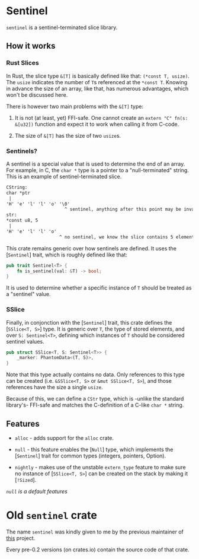# Sentinel

`sentinel` is a sentinel-terminated slice library.

## How it works

### Rust Slices

In Rust, the slice type `&[T]` is basically defined like that: `(*const T, usize)`. The `usize` indicates the number of `T`s referenced at the `*const T`. Knowing in advance the size of an array, like that, has numerous advantages, which won't be discussed here.

There is however two main problems with the `&[T]` type:

1. It is not (at least, yet) FFI-safe. One cannot create an `extern "C" fn(s: &[u32])` function and expect it to work when calling it from C-code.

2. The size of `&[T]` has the size of two `usize`s.

### Sentinels?

A sentinel is a special value that is used to determine the end of an array. For example, in C, the `char *` type is a pointer to a "null-terminated" string. This is an example of sentinel-terminated slice.

```txt
CString:
char *ptr
 |
'H' 'e' 'l' 'l' 'o' '\0'
                      ^ sentinel, anything after this point may be invalid.
str:
*const u8, 5
 |
'H' 'e' 'l' 'l' 'o'
                    ^ no sentinel, we know the slice contains 5 elements.
```

This crate remains generic over how sentinels are defined. It uses the [`Sentinel`] trait, which is roughly defined like that:

```Rust
pub trait Sentinel<T> {
    fn is_sentinel(val: &T) -> bool;
}
```

It is used to determine whether a specific instance of `T` should be treated as a "sentinel" value.

### SSlice

Finally, in conjonction with the [`Sentinel`] trait, this crate defines the [`SSlice<T, S>`] type. It is generic over `T`, the type of stored elements, and over `S: Sentinel<T>`, defining which instances of `T` should be considered sentinel values.

```Rust
pub struct SSlice<T, S: Sentinel<T>> {
    _marker: PhantomData<(T, S)>,
}
```

Note that this type actually contains no data. Only references to this type can be created (i.e. `&SSlice<T, S>` or `&mut SSlice<T, S>`), and those references have the size a single `usize`.

Because of this, we can define a `CStr` type, which is -unlike the standard library's- FFI-safe and matches the C-definition of a C-like `char *` string.

## Features

 - `alloc` - adds support for the `alloc` crate.

 - `null` - this feature enables the [`Null`] type, which implements the [`Sentinel`] trait for common types (integers, pointers, Option<T>).

 - `nightly` - makes use of the unstable `extern_type` feature to make sure no instance of [`SSlice<T, S>`] can be created on the stack by making it [`!Sized`].

*`null` is a default features*

# Old `sentinel` crate

The name `sentinel` was kindly given to me by the previous maintainer of [this](https://github.com/maidsafe-archive/sentinel) project.

Every pre-0.2 versions (on crates.io) contain the source code of that crate.